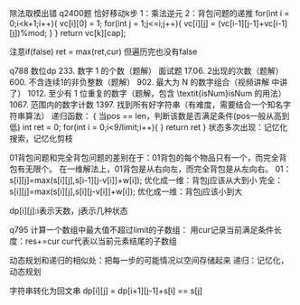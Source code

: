 除法取模出错 q2400题 恰好移动k步
1：乘法逆元
2：背包问题的递推
for(int i = 0;i<k+1;i++){
    vc[i][0] = 1;
    for(int j = 1;j<=i;j++){
        vc[i][j] = (vc[i-1][j-1]+vc[i-1][j])%mod;
    }
}
return vc[k][cap];

注意if(false) ret = max(ret,cur)
但遍历完也没有false

q788 数位dp
233. 数字 1 的个数（题解）
面试题 17.06. 2出现的次数（题解）
600. 不含连续1的非负整数（题解）
902. 最大为 N 的数字组合（视频讲解 中讲了）
1012. 至少有 1 位重复的数字（题解，包含 \textit{isNum}isNum 的用法）
1067. 范围内的数字计数
1397. 找到所有好字符串（有难度，需要结合一个知名字符串算法）
递归函数：
{
    当pos == len，判断该数是否满足条件(pos一般从高到低)
    int ret = 0;
    for(int i = 0;i<9/limit;i++){
    }
    return ret
}
状态多次出现：记忆化搜索，记忆化剪枝

01背包问题和完全背包问题的差别在于：01背包的每个物品只有一个，而完全背包有无限个。
在一维解法上，01背包是从右向左，而完全背包是从左向右。
01：
 s[i][j]=max(s[i][j],s[i-1][j-v[i]]+w[i]);
优化成一维：背包j应该从大到小
完全：
s[i][j]=max(s[i][j],s[i][j-v[i]]+w[i]);
优化成一维：背包j应该小到大

dp[i][j]:i表示天数，j表示几种状态

q795 计算一个数组中最大值不超过limit的子数组：
用cur记录当前满足条件长度：res+=cur
cur代表以当前元素结尾的子数组

动态规划和递归的相似处：把每一步的可能情况以空间存储起来
递归：记忆化，动态规划

字符串转化为回文串
dp[i][j] = dp[i+1][j-1]+s[i] == s[j]